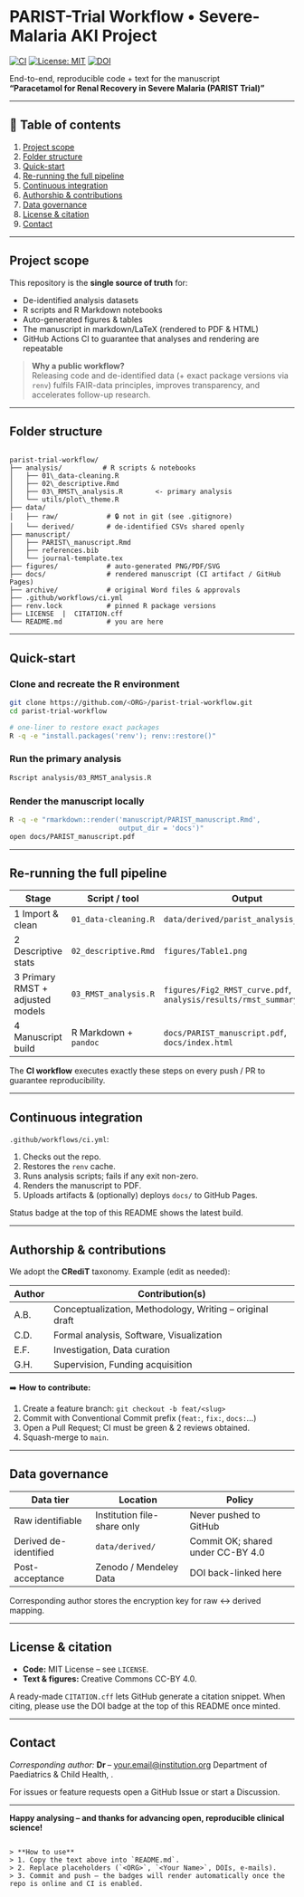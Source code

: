 # PARIST-Trial Workflow • Severe-Malaria AKI Project
[![CI](https://github.com/<ORG>/parist-trial-workflow/actions/workflows/ci.yml/badge.svg)](https://github.com/<ORG>/parist-trial-workflow/actions/workflows/ci.yml)
[![License: MIT](https://img.shields.io/badge/License-MIT-blue.svg)](LICENSE)
[![DOI](https://zenodo.org/badge/<PLACEHOLDER>.svg)](https://doi.org/<PLACEHOLDER>)

End-to-end, reproducible code + text for the manuscript  
**“Paracetamol for Renal Recovery in Severe Malaria (PARIST Trial)”**

---

## 📑 Table of contents
1. [Project scope](#project-scope)  
2. [Folder structure](#folder-structure)  
3. [Quick-start](#quick-start)  
4. [Re-running the full pipeline](#pipeline)  
5. [Continuous integration](#ci)  
6. [Authorship & contributions](#contributions)  
7. [Data governance](#data-governance)  
8. [License & citation](#license--citation)  
9. [Contact](#contact)

---

## Project scope
This repository is the **single source of truth** for:

* De-identified analysis datasets  
* R scripts and R Markdown notebooks  
* Auto-generated figures & tables  
* The manuscript in markdown/LaTeX (rendered to PDF & HTML)  
* GitHub Actions CI to guarantee that analyses and rendering are repeatable

> **Why a public workflow?**  
> Releasing code and de-identified data (+ exact package versions via `renv`) fulfils FAIR-data principles, improves transparency, and accelerates follow-up research.

---

## Folder structure
```

parist-trial-workflow/
├── analysis/          # R scripts & notebooks
│   ├── 01\_data-cleaning.R
│   ├── 02\_descriptive.Rmd
│   ├── 03\_RMST\_analysis.R        <- primary analysis
│   └── utils/plot\_theme.R
├── data/
│   ├── raw/            # 🔒 not in git (see .gitignore)
│   └── derived/        # de-identified CSVs shared openly
├── manuscript/
│   ├── PARIST\_manuscript.Rmd
│   ├── references.bib
│   └── journal-template.tex
├── figures/            # auto-generated PNG/PDF/SVG
├── docs/               # rendered manuscript (CI artifact / GitHub Pages)
├── archive/            # original Word files & approvals
├── .github/workflows/ci.yml
├── renv.lock           # pinned R package versions
├── LICENSE  |  CITATION.cff
└── README.md           # you are here

````

---

## Quick-start
### Clone and recreate the R environment
```bash
git clone https://github.com/<ORG>/parist-trial-workflow.git
cd parist-trial-workflow

# one-liner to restore exact packages
R -q -e "install.packages('renv'); renv::restore()"
````

### Run the primary analysis

```bash
Rscript analysis/03_RMST_analysis.R
```

### Render the manuscript locally

```bash
R -q -e "rmarkdown::render('manuscript/PARIST_manuscript.Rmd',
                           output_dir = 'docs')"
open docs/PARIST_manuscript.pdf
```

---

<a name="pipeline"></a>

## Re-running the full pipeline

| Stage                             | Script / tool         | Output                                                             |
| --------------------------------- | --------------------- | ------------------------------------------------------------------ |
| 1  Import & clean                 | `01_data-cleaning.R`  | `data/derived/parist_analysis_set.csv`                             |
| 2  Descriptive stats              | `02_descriptive.Rmd`  | `figures/Table1.png`                                               |
| 3  Primary RMST + adjusted models | `03_RMST_analysis.R`  | `figures/Fig2_RMST_curve.pdf`, `analysis/results/rmst_summary.csv` |
| 4  Manuscript build               | R Markdown + `pandoc` | `docs/PARIST_manuscript.pdf`, `docs/index.html`                    |

The **CI workflow** executes exactly these steps on every push / PR to guarantee reproducibility.

---

<a name="ci"></a>

## Continuous integration

`.github/workflows/ci.yml`:

1. Checks out the repo.
2. Restores the `renv` cache.
3. Runs analysis scripts; fails if any exit non-zero.
4. Renders the manuscript to PDF.
5. Uploads artifacts & (optionally) deploys `docs/` to GitHub Pages.

Status badge at the top of this README shows the latest build.

---

<a name="contributions"></a>

## Authorship & contributions

We adopt the **CRediT** taxonomy.
Example (edit as needed):

| Author | Contribution(s)                                          |
| ------ | -------------------------------------------------------- |
| A.B.   | Conceptualization, Methodology, Writing – original draft |
| C.D.   | Formal analysis, Software, Visualization                 |
| E.F.   | Investigation, Data curation                             |
| G.H.   | Supervision, Funding acquisition                         |

➡️ **How to contribute:**

1. Create a feature branch: `git checkout -b feat/<slug>`
2. Commit with Conventional Commit prefix (`feat:`, `fix:`, `docs:`…)
3. Open a Pull Request; CI must be green & 2 reviews obtained.
4. Squash-merge to `main`.

---

<a name="data-governance"></a>

## Data governance

| Data tier             | Location                    | Policy                            |
| --------------------- | --------------------------- | --------------------------------- |
| Raw identifiable      | Institution file-share only | Never pushed to GitHub            |
| Derived de-identified | `data/derived/`             | Commit OK; shared under CC-BY 4.0 |
| Post-acceptance       | Zenodo / Mendeley Data      | DOI back-linked here              |

Corresponding author stores the encryption key for raw ↔︎ derived mapping.

---

<a name="license--citation"></a>

## License & citation

* **Code:** MIT License – see `LICENSE`.
* **Text & figures:** Creative Commons CC-BY 4.0.

A ready-made `CITATION.cff` lets GitHub generate a citation snippet.
When citing, please use the DOI badge at the top of this README once minted.

---

<a name="contact"></a>

## Contact

*Corresponding author:*
**Dr <Your Name>** – [your.email@institution.org](mailto:your.email@institution.org)
Department of Paediatrics & Child Health, <Institution>.

For issues or feature requests open a GitHub Issue or start a Discussion.

---

**Happy analysing – and thanks for advancing open, reproducible clinical science!**

```

> **How to use**  
> 1. Copy the text above into `README.md`.  
> 2. Replace placeholders (`<ORG>`, `<Your Name>`, DOIs, e-mails).  
> 3. Commit and push – the badges will render automatically once the repo is online and CI is enabled.
```
